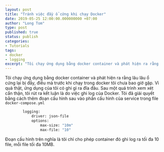 ```yaml
---
layout: post
title: "Tránh việc đầy ổ cứng khi chạy Docker"
date: 2019-05-25 12:00:00.000000000 +07:00
author: "Long Tom"
type: post
published: true
status: publish
categories: 
- Tutorials
tags:
- docker
- logging
excerpt: "Tôi chạy ứng dụng bằng docker container và phát hiện ra rằng lâu lâu ổ cứng lại bị đầy, điều mà trước khi chạy trong docker tôi chưa bao giờ gặp. Vì quả thật, ứng dụng của tôi có ghi gì ra đĩa đâu"
---
```


Tôi chạy ứng dụng bằng docker container và phát hiện ra rằng lâu lâu ổ cứng lại bị đầy, điều mà trước khi chạy trong docker tôi chưa bao giờ gặp. Vì quả thật, ứng dụng của tôi có ghi gì ra đĩa đâu. Sau một quá trình xem xét cẩn thận, tôi rút ra kết luận là do việc ghi log của Docker. Tôi đã giải quyết bằng cách thêm đoạn cấu hình sau vào phần cấu hình của service trong file ```docker-compose.yml```

```bash
        logging:
            driver: json-file
            options:
                max-size: "10m"
                max-file: "10"
```

Đoạn cấu hình trên nghĩa là tôi chỉ cho phép container đó ghi log ra tối đa 10 file, mỗi file tối đa 10MB.
